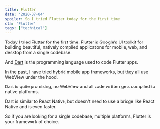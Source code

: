 ```yaml
---
title: Flutter
date: '2020-07-04'
spoiler: So I tried Flutter today for the first time
cta: 'Flutter'
tags: ["technical"]
---
```


Today I tried [Flutter](https://flutter.dev) for the first time. Flutter is Google’s UI toolkit for building beautiful, natively compiled applications for mobile, web, and desktop from a single codebase.

And [Dart](https://dart.dev) is the programming language used to code Flutter apps.

In the past, I have tried hybrid mobile app frameworks, but they all use WebView under the hood.

Dart is quite promising, no WebView and all code written gets compiled to native platforms.

Dart is similar to React Native, but doesn't need to use a bridge like React Native and is even faster.

So if you are looking for a single codebase, multiple platforms, Flutter is your framework of choice.